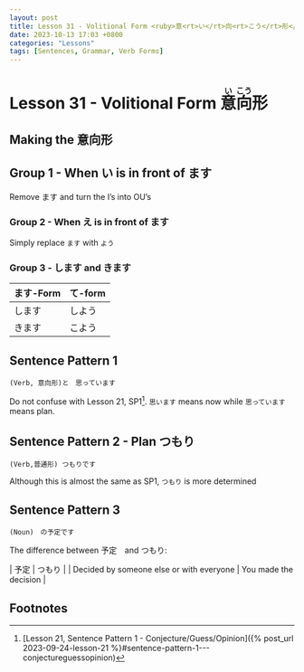 ```yaml
--- 
layout: post 
title: Lesson 31 - Volitional Form <ruby>意<rt>い</rt>向<rt>こう</rt>形</ruby>
date: 2023-10-13 17:03 +0800 
categories: "Lessons"
tags: [Sentences, Grammar, Verb Forms]
---
```

  
# Lesson 31 - Volitional Form <ruby>意<rt>い</rt>向<rt>こう</rt>形</ruby>

## Making the 意向形

## Group 1 - When い is in front of ます
Remove ます and turn the I’s into OU’s 

### Group 2 - When え is in front of ます
Simply replace `ます` with `よう`

### Group 3 - します and きます

| ます-Form | て-form |
| -- | -- |
| します  | しよう |
| きます | こよう |

## Sentence Pattern 1
```
(Verb, 意向形)と　思っています
```
Do not confuse with Lesson 21, SP1[^fn1]. `思います` means now while `思っています` means plan.

## Sentence Pattern 2 - Plan つもり
```
(Verb,普通形) つもりです
```
Although this is almost the same as SP1, `つもり` is more determined

## Sentence Pattern 3
```
(Noun)　の予定です
```
The difference between 予定　and つもり:

| 予定 | つもり |
| Decided by someone else or with everyone | You made the decision |

## Footnotes
[^fn1]: [Lesson 21, Sentence Pattern 1 - Conjecture/Guess/Opinion]({% post_url 2023-09-24-lesson-21 %}#sentence-pattern-1---conjectureguessopinion)
